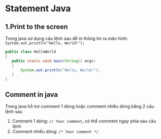 # Statement Java

## 1.Print to the screen
Trong java sử dụng câu lệnh sau để in thông tin ra màn hình: `System.out.println("Hello, World!");`
```java
public class HelloWorld 
{
   public static void main(String[] args) 
   {
	   System.out.println("Hello, World!");
   }
}
```

## Comment in java
Trong java hỗ trợ comment 1 dòng hoặc comment nhiều dòng bằng 2 câu lệnh sau
1. Comment 1 dòng: `// Your comment`, có thể comment ngay phía sau câu lệnh
2. Comment nhiều dòng: `/* Your comment */`
